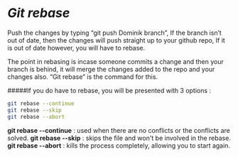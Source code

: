 # *__Git rebase__*

Push the changes by typing “git push Dominik branch”, If the branch isn’t out of date, then the changes will push straight up to your github repo, If it is out of date however, you will have to rebase.

The point in rebasing is incase someone commits a change and then your branch is behind, it will merge the changes added to the repo and your changes also. “Git rebase” is the command for this.

#####If you do have to rebase, you will be presented with 3 options :
```sh
git rebase --continue
git rebase --skip
git rebase --abort
```
**git rebase --continue** : used when there are no conflicts or the conflicts are solved.
**git rebase --skip** : skips the file and won't be involved in the rebase.
**git rebase --abort** : kills the process completely, allowing you to start again.